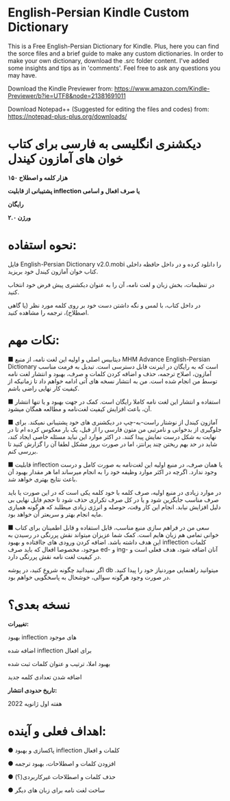 # English-Persian Kindle Custom Dictionary
 This is a Free English-Persian Dictionary for Kindle. Plus, here you can find the sorce files and a brief guide to make any custom dictionaries.
 In order to make your own dictionary, download the .src folder content. I've added some insights and tips as in 'comments'. Feel free to ask any questions you may have.
 
Download the Kindle Previewer from: https://www.amazon.com/Kindle-Previewer/b?ie=UTF8&node=21381691011

Download Notepad++ (Suggested for editing the files and codes) from: https://notepad-plus-plus.org/downloads/
 

# دیکشنری انگلیسی به فارسی برای کتاب خوان های آمازون کیندل

**۱۵۰ هزار کلمه و اصطلاح**

**پشتیبانی از قابلیت inflection یا صرف افعال و اسامی**

**رایگان**
 
**ورژن ۲.۰**

# نحوه استفاده:
فایل English-Persian Dictionary v2.0.mobi را دانلود کرده و در داخل حافظه داخلی کتاب خوان آمازون کیندل خود بریزید.

در تنظیمات، بخش زبان و لغت نامه، آن را به عنوان دیکشنری پیش فرض خود انتخاب کنید.

در داخل کتاب، با لمس و نگه داشتن دست خود بر روی کلمه مورد نظر (یا گاهی اصطلاح)، ترجمه را مشاهده کنید.
 
# نکات مهم:
■ دیتابیس اصلی و اولیه این لغت نامه، از منبع MHM Advance English-Persian Dictionary است که به رایگان در اینرنت قابل دسترسی است.
تبدیل به فرمت مناسب آمازون، اصلاح ترجمه، حذف و اضافه کردن کلمات و صرف، بهبود و انتشار لغت نامه توسط من انجام شده است. من به انتشار نسخه های آتی ادامه خواهم داد تا زمانیکه از کیفیت کار نهایی راضی باشم. 

■ استفاده و انتشار این لغت نامه کاملا رایگان است. کمک در جهت بهبود و یا تنها انتشار آن، باعث افزایش کیفیت لغت‌نامه و مطالعه همگان میشود. 

■ آمازون کیندل از نوشتار راست-به-چپ در دیکشنری های خود پشتیبانی نمیکند. برای جلوگیری از بدخوانی و نامرتبی من متون فارسی را از قبل، یک بار معکوس کرده ام تا در نهایت به شکل درست نمایش پیدا کنند. 
در اکثر موارد این نباید مسئله خاصی ایجاد کند، شاید در حد بهم ریختن چند پرانتز، اما در صورت بروز مشکل لطفا آن را گزارش کنید تا بررسی کنم.

■ قابلیت inflection یا همان صرف، در منبع اولیه این لغت‌نامه به صورت کامل و درست وجود ندارد. اگرچه در اکثر موارد وظیفه خود را به انجام میرساند اما هر مقدار بهبود آن باعث نتایج بهتری خواهد شد.

در موارد زیادی در منبع اولیه، صرف کلمه با خود کلمه یکی است که در این صورت یا باید صرف مناسب جایگزین شود و یا در کل صرف تکراری حذف شود تا حجم فایل نهایی بی دلیل افزایش نیابد.
انجام این کار وقت، حوصله و انرژی زیادی میطلبد که هرگونه همیاری مایه انجام بهتر و سریعتر آن خواهد بود.

■ سعی من در فراهم سازی منبع مناسب، قابل استفاده و قابل اطمینان برای کتاب خوانی تمامی هم زبان هایم است. کمک شما عزیزان میتواند نقش پررنگی در رسیدن به این هدف داشته باشد.
اضافه کردن ورودی های جاافتاده و بهبود inflection کلمات موجود، مخصوصا افعال که باید صرف ed- و ing- آنان اضافه شود، هدف فعلی است و در کیفیت لغت نامه نقش پررنگی دارد. 

اگر نمیدانید چگونه شروع کنید، در پوشه db میتوانید راهنمایی موردنیاز خود را پیدا کنید.
در صورت وجود هرگونه سوالی، خوشحال به پاسخگویی خواهم بود.

# نسخه بعدی؟
**تغییرات:**

بهبود inflection های موجود

اضافه شده inflection برای افعال

بهبود املا، ترتیب و عنوان کلمات ثبت شده

اضافه شدن تعدادی کلمه جدید

**تاریخ حدودی انتشار:**

هفته اول ژانویه 2022

# اهداف فعلی و آینده:

●  پاکسازی و بهبود inflection کلمات و افعال

● افزودن کلمات و اصطلاحات، بهبود ترجمه

● حذف کلمات و اصطلاحات غیرکاربردی(؟)

● ساخت لغت نامه برای زبان های دیگر
